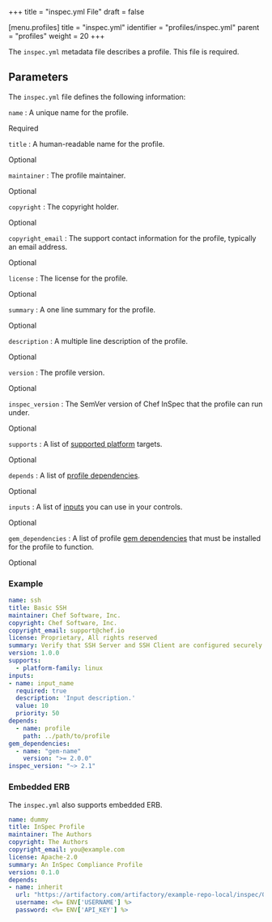 +++
title = "inspec.yml File"
draft = false

[menu.profiles]
    title = "inspec.yml"
    identifier = "profiles/inspec.yml"
    parent = "profiles"
    weight = 20
+++

The `inspec.yml` metadata file describes a profile. This file is required.

## Parameters

The `inspec.yml` file defines the following information:

`name`
: A unique name for the profile.

  Required

`title`
: A human-readable name for the profile.

  Optional

`maintainer`
: The profile maintainer.

  Optional

`copyright`
: The copyright holder.

  Optional

`copyright_email`
: The support contact information for the profile, typically an email address.

  Optional

`license`
: The license for the profile.

  Optional

`summary`
: A one line summary for the profile.

  Optional

`description`
: A multiple line description of the profile.

  Optional

`version`
: The profile version.

  Optional

`inspec_version`
: The SemVer version of Chef InSpec that the profile can run under.

  Optional

`supports`
: A list of [supported platform](/profiles/platforms/) targets.

  Optional

`depends`
: A list of [profile dependencies](/profiles/depends/).

  Optional

`inputs`
: A list of [inputs](/profiles/inputs) you can use in your controls.

  Optional

`gem_dependencies`
: A list of profile [gem dependencies](/profiles/depends/#ruby-gem-dependencies) that must be installed for the profile to function.

  Optional

### Example

```yaml
name: ssh
title: Basic SSH
maintainer: Chef Software, Inc.
copyright: Chef Software, Inc.
copyright_email: support@chef.io
license: Proprietary, All rights reserved
summary: Verify that SSH Server and SSH Client are configured securely
version: 1.0.0
supports:
  - platform-family: linux
inputs:
- name: input_name
  required: true
  description: 'Input description.'
  value: 10
  priority: 50
depends:
  - name: profile
    path: ../path/to/profile
gem_dependencies:
  - name: "gem-name"
    version: ">= 2.0.0"
inspec_version: "~> 2.1"
```

### Embedded ERB

The `inspec.yml` also supports embedded ERB.

```yaml
name: dummy
title: InSpec Profile
maintainer: The Authors
copyright: The Authors
copyright_email: you@example.com
license: Apache-2.0
summary: An InSpec Compliance Profile
version: 0.1.0
depends:
- name: inherit
  url: "https://artifactory.com/artifactory/example-repo-local/inspec/0.4.1.tar.gz"
  username: <%= ENV['USERNAME'] %>
  password: <%= ENV['API_KEY'] %>
```
